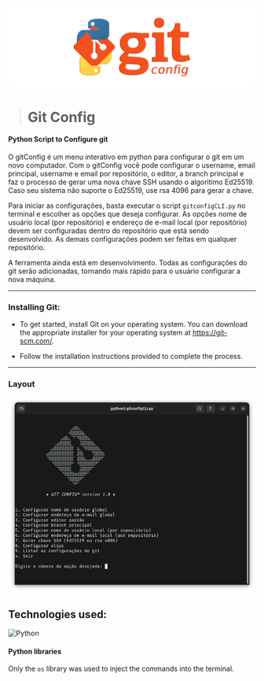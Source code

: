 
<img src="/assets/img/title-gitconfig.png" alt="titleNameGitconfig">

> # Git Config

#### Python Script to Configure git 

O gitConfig é um menu interativo em python para configurar o git em um novo computador. Com o gitConfig você pode configurar o username, email principal, username e email por repositório, o editor, a branch principal e faz o processo de gerar uma nova chave SSH usando o algoritimo Ed25519. Caso seu sistema não suporte o Ed25519, use rsa 4096 para gerar a chave.

Para iniciar as configurações, basta executar o script `gitconfigCLI.py` no terminal e escolher as opções que deseja configurar. As opções nome de usuário local (por repositório) e endereço de e-mail local (por repositório) devem ser configuradas dentro do repositório que está sendo desenvolvido. As demais configurações podem ser feitas em qualquer repositório.

A ferramenta ainda está em desenvolvimento. Todas as configurações do git serão adicionadas, tornando mais rápido para o usuário configurar a nova máquina.
_______

### Installing Git:

- To get started, install Git on your operating system. You can download the appropriate installer for your operating system at https://git-scm.com/.

- Follow the installation instructions provided to complete the process.
_______

### Layout

<img src="/assets/img/layout-gitConfig.png" alt="layout">

## Technologies used:

![Python](https://img.shields.io/badge/Python-14354C?style=for-the-badge&logo=python&logoColor=white)&nbsp; 

#### Python libraries

Only the `os` library was used to inject the commands into the terminal.
